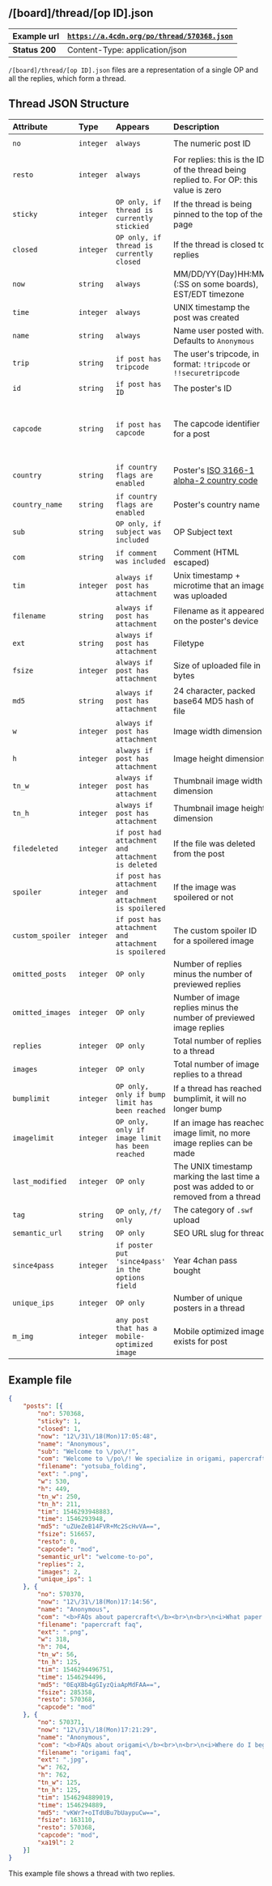 ## /[board]/thread/[op ID].json ##
| **Example url** | [`https://a.4cdn.org/po/thread/570368.json`](https://a.4cdn.org/po/thread/570368.json) | 
|:----------------|:-------------------------------------|
| **Status 200**  | Content-Type: application/json |

`/[board]/thread/[op ID].json` files are a representation of a single OP and all the replies, which form a thread.

## Thread JSON Structure ##

| **Attribute**   | **Type**       | **Appears**                | **Description** | **Possible values**|
|:----------------|:---------------|:---------------------------|:----------------|:-------------------|
| `no`            | `integer`      | `always` | The numeric post ID | `any positive integer` | 
| `resto`         | `integer`      | `always` | For replies: this is the ID of the thread being replied to. For OP: this value is zero   | `0` or `Any positive integer`|
| `sticky`        | `integer`      | `OP only, if thread is currently stickied` | If the thread is being pinned to the top of the page| `1` or not set|
| `closed`        | `integer`      | `OP only, if thread is currently closed` | If the thread is closed to replies | `1` or not set|
| `now`           | `string`       | `always` | MM/DD/YY(Day)HH:MM (:SS on some boards), EST/EDT timezone | `string` |
| `time`          | `integer`      | `always` | UNIX timestamp the post was created |  `UNIX timestamp` |
| `name`          | `string`       | `always` | Name user posted with. Defaults to `Anonymous` | `any string` |
| `trip`          | `string`       | `if post has tripcode` | The user's tripcode, in format: `!tripcode` or `!!securetripcode`| `any string` |
| `id`            | `string`       | `if post has ID` | The poster's ID | `any 8 characters` |
| `capcode`       | `string`       | `if post has capcode` | The capcode identifier for a post | Not set, `mod`, `admin`, `admin_highlight`, `manager`, `developer`, `founder` |
| `country`       | `string`       | `if country flags are enabled` | Poster's [ISO 3166-1 alpha-2 country code](https://en.wikipedia.org/wiki/ISO_3166-1_alpha-2) | `2 character string` or `XX` if unknown |
| `country_name`  | `string`       | `if country flags are enabled`| Poster's country name | `Name of any country` |
| `sub`           | `string`       | `OP only, if subject was included`| OP Subject text | `any string` |
| `com`           | `string`       | `if comment was included` | Comment (HTML escaped) | `any HTML escaped string` |
| `tim`           | `integer`      | `always if post has attachment` | Unix timestamp + microtime that an image was uploaded | `integer` |
| `filename`      | `string`       | `always if post has attachment` | Filename as it appeared on the poster's device | `any string` |
| `ext`           | `string`       | `always if post has attachment` | Filetype | `.jpg`, `.png`, `.gif`, `.pdf`, `.swf`, `.webm` |
| `fsize`         | `integer`      | `always if post has attachment` | Size of uploaded file in bytes | `any integer` |
| `md5`           | `string`       | `always if post has attachment` | 24 character, packed base64 MD5 hash of file |  |
| `w`             | `integer`      | `always if post has attachment` | Image width dimension | `any integer` |
| `h`             | `integer`      | `always if post has attachment` | Image height dimension | `any integer` |
| `tn_w`          | `integer`      | `always if post has attachment` | Thumbnail image width dimension | `any integer` |
| `tn_h`          | `integer`      | `always if post has attachment` | Thumbnail image height dimension | `any integer` |
| `filedeleted`   | `integer`      | `if post had attachment and attachment is deleted` | If the file was deleted from the post | `1` or not set |
| `spoiler`       | `integer`      | `if post has attachment and attachment is spoilered` | If the image was spoilered or not | `1` or not set |
| `custom_spoiler`| `integer`      | `if post has attachment and attachment is spoilered` | The custom spoiler ID for a spoilered image | `1-10` or not set |
| `omitted_posts` | `integer`      | `OP only` | Number of replies minus the number of previewed replies | `any integer` |
| `omitted_images`| `integer`      | `OP only` | Number of image replies minus the number of previewed image replies | `any integer` |
| `replies`       | `integer`      | `OP only` | Total number of replies to a thread | `any integer` |
| `images`        | `integer`      | `OP only` | Total number of image replies to a thread | `any integer` |
| `bumplimit`     | `integer`      | `OP only, only if bump limit has been reached` | If a thread has reached bumplimit, it will no longer bump | `1` or not set |
| `imagelimit`    | `integer`      | `OP only, only if image limit has been reached` | If an image has reached image limit, no more image replies can be made  | `1` or not set |
| `last_modified` | `integer`      | `OP only` | The UNIX timestamp marking the last time a post was added to or removed from a thread | `UNIX Timestamp` |
| `tag`           | `string`       | `OP only`, `/f/ only` | The category of `.swf` upload |`Game`, `Loop`, etc..|
| `semantic_url`  | `string`       |  `OP only` | SEO URL slug for thread | `string` |
| `since4pass`    | `integer`      | `if poster put 'since4pass' in the options field` | Year 4chan pass bought | `any 4 digit year`|
| `unique_ips`    | `integer`      | `OP only` | Number of unique posters in a thread  | `any integer` | 
| `m_img`         | `integer`      | `any post that has a mobile-optimized image` | Mobile optimized image exists for post | `1` or not set |



## Example file ##

```json
{
    "posts": [{
        "no": 570368,
        "sticky": 1,
        "closed": 1,
        "now": "12\/31\/18(Mon)17:05:48",
        "name": "Anonymous",
        "sub": "Welcome to \/po\/!",
        "com": "Welcome to \/po\/! We specialize in origami, papercraft, and everything that\u2019s relevant to paper engineering. This board is also an great library of relevant PDF books and instructions, one of the best resource of its kind on the internet.<br><br>Questions and discussions of papercraft and origami are welcome. Threads for topics covered by paper engineering in general are also welcome, such as kirigami, bookbinding, printing technology, sticker making, gift boxes, greeting cards, and more.<br><br>Requesting is permitted, even encouraged if it\u2019s a good request; fulfilled requests strengthens this board\u2019s role as a repository of books and instructions. However do try to keep requests in relevant threads, if you can.<br><br>\/po\/ is a slow board! Do not needlessly bump threads.",
        "filename": "yotsuba_folding",
        "ext": ".png",
        "w": 530,
        "h": 449,
        "tn_w": 250,
        "tn_h": 211,
        "tim": 1546293948883,
        "time": 1546293948,
        "md5": "uZUeZeB14FVR+Mc2ScHvVA==",
        "fsize": 516657,
        "resto": 0,
        "capcode": "mod",
        "semantic_url": "welcome-to-po",
        "replies": 2,
        "images": 2,
        "unique_ips": 1
    }, {
        "no": 570370,
        "now": "12\/31\/18(Mon)17:14:56",
        "name": "Anonymous",
        "com": "<b>FAQs about papercraft<\/b><br>\n<br>\n<i>What paper should I use?<\/i><br>\n<br>\nSmall models can be made with light 100 to 150 gsm paper, while large ones are better with heavy 150 to 200+ gsm paper.<br>\n<br>\n<i>Where do I begin with papercraft can I find easy papercrafts?<\/i><br>\n<br>\nPapercraft also requires glue, and cutting tools. A PVA glue stick is works. A pen knife and cutting board is recommended, but otherwise scissors are okay for simple models.<br>\n<br>\nPapercraft normally involves printing and cutting out a number of nets, and and gluing tabs and pieces where appropriate to form a model.<br>\n<br>\nYou can find a variety of papercraft models on this board that may interest you. Ask for some otherwise, and be specific about what you would like. You can search online for \u2018easy papercraft templates\u2019, these links have many.<br>\n<br>\n<a href=\"http:\/\/papercraft.wikidot.com\/papercraft\">http:\/\/papercraft.wikidot.com\/paper<wbr>craft<\/a><br>\n<a href=\"http:\/\/cp.c-ij.com\/en\/categories\/CAT-ST01-0071\/top.html\">http:\/\/cp.c-ij.com\/en\/categories\/CA<wbr>T-ST01-0071\/top.html<\/a><br>\n<br>\n<i>What is Pepakura?<\/i><br>\n<br>\nPepakura Designer is a program that takes 3D models and `unfolds&#039; them to papercraft templates. Using Pepakura in conjunction with a 3D modelling software, such as Blender, you can design your own papercraft models.<br>\n<br>\n<a href=\"https:\/\/elementcrafts.wordpress.com\/2014\/04\/22\/a-complete-beginners-guide-to-papercraft-pepakura-windows-only\/\">https:\/\/elementcrafts.wordpress.com<wbr>\/2014\/04\/22\/a-complete-beginners-gu<wbr>ide-to-papercraft-pepakura-windows-<wbr>only\/<\/a><br>\n<br>\n<i>Hints and tips?<\/i>\n<br>\nGlue accurately for a model to hold well, and practice plenty.<br>\n<br>\n<a href=\"http:\/\/www.papercraftmuseum.com\/advanced-tutorial\/\">http:\/\/www.papercraftmuseum.com\/adv<wbr>anced-tutorial\/<\/a><br>",
        "filename": "papercraft faq",
        "ext": ".png",
        "w": 318,
        "h": 704,
        "tn_w": 56,
        "tn_h": 125,
        "tim": 1546294496751,
        "time": 1546294496,
        "md5": "0EqXBb4gGIyzQiaApMdFAA==",
        "fsize": 285358,
        "resto": 570368,
        "capcode": "mod"
    }, {
        "no": 570371,
        "now": "12\/31\/18(Mon)17:21:29",
        "name": "Anonymous",
        "com": "<b>FAQs about origami<\/b><br>\n<br>\n<i>Where do I begin with origami and how can I find easy models?<\/i><br>\n<br>\nTry browsing the board for guides, or other online resources listed below, for models you like and practice folding them.<br>\n<br>\nA great way to begin at origami is to participate in the Let\u2019s Fold Together threads <a href=\"https:\/\/boards.4channel.org\/po\/catalog#s=lft\"><a href=\"\/\/boards.4channel.org\/po\/catalog#s=lft\" class=\"quotelink\">&gt;&gt;&gt;\/po\/lft<\/a><\/a> - open up the PDF file and find a model you like, work on it, and discuss or post results.<br>\n<br>\n<a href=\"http:\/\/en.origami-club.com\">http:\/\/en.origami-club.com<\/a><br>\n<a href=\"https:\/\/origami.me\/diagrams\/\">https:\/\/origami.me\/diagrams\/<\/a><br>\n<a href=\"https:\/\/www.origami-resource-center.com\/free-origami-instructions.html\">https:\/\/www.origami-resource-center<wbr>.com\/free-origami-instructions.html<wbr><\/a><br>\n<a href=\"http:\/\/www.paperfolding.com\/diagrams\/\">http:\/\/www.paperfolding.com\/diagram<wbr>s\/<\/a><br>\n<br>\n<i>What paper should I use?<\/i><br>\n<br>\nIt depends on the model; for smaller models which involved 25 steps or fewer, 15 by 15 cm origami paper from a local craft store will be suitable. For larger models you will need larger or thinner paper, possibly from online shops. Boxpleated models require thin paper, such as sketching paper. Wet folded models require thicker paper, such as elephant hide.<br>\n<br>\n<a href=\"https:\/\/www.origami-shop.com\/en\/\">https:\/\/www.origami-shop.com\/en\/<\/a><br>\n<br>\n<i>Hints and tips?<\/i><br>\n<br>\nFor folding, The best advice is to always fold as cleanly as possible, and take your time. Everything else comes with experience.<br>\n<br>\n<a href=\"https:\/\/origami.me\/beginners-guide\/\">https:\/\/origami.me\/beginners-guide\/<wbr><\/a><br>\n<a href=\"https:\/\/origamiusa.org\/glossary\">https:\/\/origamiusa.org\/glossary<\/a><br>\n<br>\n<i>What are \u2018CPs\u2019?<\/i><br>\n<br>\nCrease patterns are a structural representations of origami models, shown as a schematic of lines; they are essentially origami models unfolded and laid flat. Lines on a crease pattern may be indicated by \u2018mountain\u2019 or \u2018valley\u2019 folds to show how the folds alternate. If you\u2019re particularly skilled at origami, they become useful instructions for building models. A common base fold is usually discernable, all the intermediate details can be worked on from there.<br>\n<br>\n<a href=\"https:\/\/blog.giladnaor.com\/2008\/08\/folding-from-crease-patterns.html\">https:\/\/blog.giladnaor.com\/2008\/08\/<wbr>folding-from-crease-patterns.html<\/a><br>\n<a href=\"http:\/\/www.origamiaustria.at\/articles.php?lang=2#a4\">http:\/\/www.origamiaustria.at\/articl<wbr>es.php?lang=2#a4<\/a><br>",
        "filename": "origami faq",
        "ext": ".jpg",
        "w": 762,
        "h": 762,
        "tn_w": 125,
        "tn_h": 125,
        "tim": 1546294889019,
        "time": 1546294889,
        "md5": "vKWr7+oITdUBu7bUaypuCw==",
        "fsize": 163110,
        "resto": 570368,
        "capcode": "mod",
        "xa19l": 2
    }]
}
```
This example file shows a thread with two replies.

